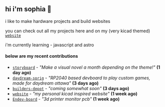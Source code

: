 ## hi i'm sophia 🧌

i like to make hardware projects and build websites

you can check out all my projects here and on my (very kicad themed) [`website`](https://sophiaduan.dev/)


i'm currently learning - javascript and astro

#### below are my recent contributions


- [`storyboard`](https://github.com/hackclub/storyboard) - _"Make a visual novel a month depending on the theme!"_ **(1 day ago)**
- [`daydream-sprig`](https://github.com/sophiayduan/daydream-sprig) - _"RP2040 based devboard to play custom games, made for daydream ottawa"_ **(3 days ago)**
- [`builders-depot`](https://github.com/builders-depot/builders-depot) - _"coming somewhat soon"_ **(3 days ago)**
- [`website`](https://github.com/sophiayduan/website) - _"my personal kicad inspired website"_ **(1 week ago)**
- [`Endev-board`](https://github.com/sophiayduan/Endev-board) - _"3d printer monitor pcb"_ **(1 week ago)**
